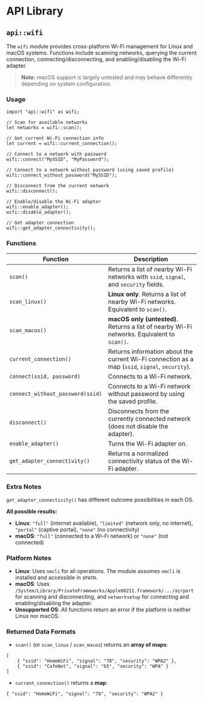 # API Library

## `api::wifi`

The `wifi` module provides cross-platform Wi-Fi management for Linux and macOS systems. Functions include scanning networks, querying the current connection, connecting/disconnecting, and enabling/disabling the Wi-Fi adapter.

> **Note:** macOS support is largely untested and may behave differently depending on system configuration.

### Usage

```rust,ignore
import "api::wifi" as wifi;

// Scan for available networks
let networks = wifi::scan();

// Get current Wi-Fi connection info
let current = wifi::current_connection();

// Connect to a network with password
wifi::connect("MySSID", "MyPassword");

// Connect to a network without password (using saved profile)
wifi::connect_without_password("MySSID");

// Disconnect from the current network
wifi::disconnect();

// Enable/disable the Wi-Fi adapter
wifi::enable_adapter();
wifi::disable_adapter();

// Get adapter connection
wifi::get_adapter_connectivity();
```

### Functions

| Function                         | Description                                                                                     |
| -------------------------------- | ----------------------------------------------------------------------------------------------- |
| `scan()`                         | Returns a list of nearby Wi-Fi networks with `ssid`, `signal`, and `security` fields.           |
| `scan_linux()`                   | **Linux only**. Returns a list of nearby Wi-Fi networks. Equivalent to `scan()`.                |
| `scan_macos()`                   | **macOS only (untested)**. Returns a list of nearby Wi-Fi networks. Equivalent to `scan()`.     |
| `current_connection()`           | Returns information about the current Wi-Fi connection as a map (`ssid`, `signal`, `security`). |
| `connect(ssid, password)`        | Connects to a Wi-Fi network.                                                                    |
| `connect_without_password(ssid)` | Connects to a Wi-Fi network without password by using the saved profile.                        |
| `disconnect()`                   | Disconnects from the currently connected network (does not disable the adapter).                |
| `enable_adapter()`               | Turns the Wi-Fi adapter on.                                                                     |
| `get_adapter_connectivity()`     | Returns a normalized connectivity status of the Wi-Fi adapter.                                  |

### Extra Notes

`get_adapter_connectivity()` has different outcome possibilities in each OS.

**All possible results:**

-   **Linux**: `"full"` (internet available), `"limited"` (network only, no internet), `"portal"` (captive portal), `"none"` (no connectivity)
-   **macOS**: `"full"` (connected to a Wi-Fi network) or `"none"` (not connected)

### Platform Notes

-   **Linux**: Uses `nmcli` for all operations. The module assumes `nmcli` is installed and accessible in `$PATH`.
-   **macOS**: Uses `/System/Library/PrivateFrameworks/Apple80211.framework/.../airport` for scanning and disconnecting, and `networksetup` for connecting and enabling/disabling the adapter.
-   **Unsupported OS**: All functions return an error if the platform is neither Linux nor macOS.

### Returned Data Formats

-   `scan()` (or `scan_linux` / `scan_macos`) returns an **array of maps**:

```rust,ignore
[
    { "ssid": "HomeWiFi", "signal": "78", "security": "WPA2" },
    { "ssid": "CafeNet", "signal": "65", "security": "WPA" }
]
```

-   `current_connection()` returns a **map**:

```rust,ignore
{ "ssid": "HomeWiFi", "signal": "78", "security": "WPA2" }
```
